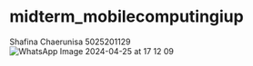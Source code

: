 # midterm_mobilecomputingiup

Shafina Chaerunisa
5025201129
![WhatsApp Image 2024-04-25 at 17 12 09](https://github.com/shafinach04/midterm_mobilecomputingiup/assets/112922727/0361db95-c994-4bda-9e6f-b43044f5774c)


